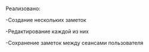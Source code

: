 Реализовано:


-Создание нескольких заметок


-Редактирование каждой из них

-Сохранение заметок между сеансами пользователя

